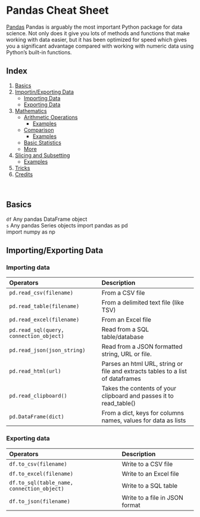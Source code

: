 # Pandas Cheat Sheet

[Pandas](http://pandas.pydata.org/) Pandas is arguably the most important Python package for data science. Not only does it give you lots of methods and functions that make working with data easier, but it has been optimized for speed which gives you a significant advantage compared with working with numeric data using Python’s built-in functions.

## Index
1. [Basics](#basics)
2. [Importin/Exporting Data](#importExportingingdata)
    - [Importing Data](#importing)
    - [Exporting Data](#exporting)
3. [Mathematics](#maths)
    - [Arithmetic Operations](#ops)
      * [Examples](#operations-examples)
    - [Comparison](#comparison)
      * [Examples](#comparison-example)
    - [Basic Statistics](#stats)
    - [More](#more)
4. [Slicing and Subsetting](#ss)
    - [Examples](#exp)
5. [Tricks](#tricks)
6. [Credits](#creds)

</br>

## Basics <a name="basics"></a>

`df` Any pandas DataFrame object </br>
`s` Any pandas Series objects
import pandas as pd</br>
import numpy as np

## Importing/Exporting Data <a name="importExportingingdata"></a>

### Importing data <a name="importing"></a>


| Operators | Description |
| :------------- | :------------- |
|`pd.read_csv(filename)`|From a CSV file |
|`pd.read_table(filename)`|From a delimited text file (like TSV)|
|`pd.read_excel(filename)`|From an Excel file|
|`pd.read_sql(query, connection_object)`|Read from a SQL table/database|
|`pd.read_json(json_string)`|Read from a JSON formatted string, URL or file.|
|`pd.read_html(url)	`|Parses an html URL, string or file and extracts tables to a list of dataframes|
|`pd.read_clipboard()`|Takes the contents of your clipboard and passes it to read_table()|
|`pd.DataFrame(dict)`|From a dict, keys for columns names, values for data as lists|

### Exporting data <a name="exporting"></a>


| Operators | Description |
| :------------- | :------------- |
|`df.to_csv(filename)`|Write to a CSV file|
|`df.to_excel(filename)	`|Write to an Excel file|
|`df.to_sql(table_name, connection_object)`|Write to a SQL table|
|`df.to_json(filename)`|Write to a file in JSON format|


